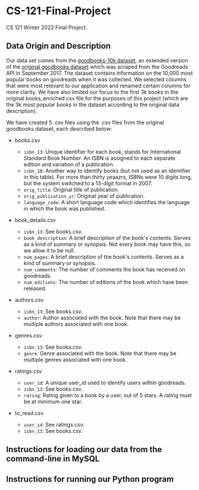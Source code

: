 # CS-121-Final-Project
CS 121 Winter 2022 Final Project.

## Data Origin and Description
Our data set comes from the [goodbooks-10k dataset](https://github.com/malcolmosh/goodbooks-10k-extended/blob/master/README.md), an extended version of 
the [original goodbooks dataset](https://github.com/zygmuntz/goodbooks-10k) 
which was scraped from the Goodreads API in September 2017. The dataset contains 
information on the 10,000 most popular books on goodreads when it was collected. 
We selected columns that were most relevant to our application and renamed 
certain columns for more clarity. We have also limited our focus to the first
3k books in the original books_enriched.csv file for the purposes of this project 
(which are the 3k most popular books in the dataset according to the original data 
description).

We have created 5 .csv files using the .csv files from the original goodbooks
dataset, each described below:
- books.csv
    - ```isbn_13```: Unique identifier for each book, stands for International 
    Standard Book Number. An ISBN is assigned to each separate edition and 
    variation of a publication.
    - ```isbn_10```: Another way to identify books (but not used as an 
    identifier in this table). For more than thirty yeaazrs, ISBNs were 10 
    digits long, but the system switched to a 13-digit format in 2007.
    - ```orig_title```: Original title of publication.
    - ```orig_publication_yr```: Original year of publication.
    - ```language_code```: A short language code which identifies the language 
    in which the book was published.

- book_details.csv
    - ```isbn_13```: See books.csv.
    - ```book_description```: A brief description of the book's contents. 
    Serves as a kind of summary or synopsis. Not every book may have this, so we 
    allow it to be null.
    - ```num_pages```: A brief description of the book's contents. Serves as a 
    kind of summary or synopsis. 
    - ```num_comments```: The number of comments the book has received on 
    goodreads.
    - ```num_editions```: The number of editions of the book which have been 
    released.

- authors.csv
    - ```isbn_13```: See books.csv.
    - ```author```: Author associated with the book. Note that there may be 
    multiple authors associated with one book.

- genres.csv
    - ```isbn_13```: See books.csv.
    - ```genre```: Genre associated with the book. Note that there may be 
    multiple genres associated with one book.

- ratings.csv
    - ```user_id```: A unique user_id used to identify users within goodreads.
    - ```isbn_13```: See books.csv.
    - ```rating```: Rating given to a book by a user, out of 5 stars. A rating 
    must be at minimum one star.

- to_read.csv
    - ```user_id```: See ratings.csv.
    - ```isbn_13```: See books.csv.

## Instructions for loading our data from the command-line in MySQL

## Instructions for running our Python program
